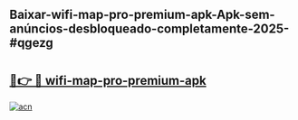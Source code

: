 ## Baixar-wifi-map-pro-premium-apk-Apk-sem-anúncios-desbloqueado-completamente-2025-#qgezg

# <h2><a href="https://ainizakaria.my?title=wifi-map-pro-premium-apk&ref=20M">🔗👉 🔴 wifi-map-pro-premium-apk</a></h2>

[![acn](https://github.com/user-attachments/assets/0f9c940e-d8b0-45ae-aac7-cd30a18b3e1c)](https://ainizakaria.my?title=wifi-map-pro-premium-apk&ref=20M)

